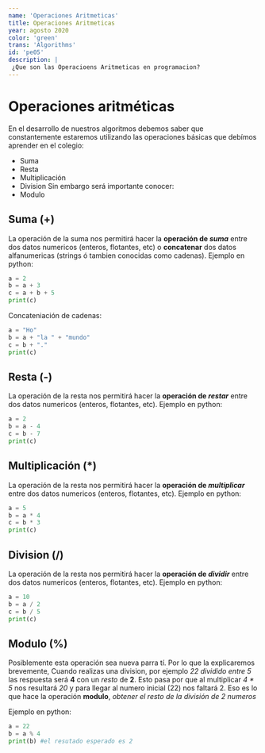 ```yaml
---
name: 'Operaciones Aritmeticas'
title: Operaciones Aritmeticas
year: agosto 2020
color: 'green'
trans: 'Algorithms'
id: 'pe05'
description: |
 ¿Que son las Operacioens Aritmeticas en programacion?
---
```


# Operaciones aritméticas

En el desarrollo de nuestros algoritmos debemos saber que constantemente estaremos utilizando las operaciones básicas que debímos aprender en el colegio:
- Suma
- Resta
- Multiplicación
- Division
Sin embargo será importante conocer:
- Modulo

## Suma (+)
La operación de la suma nos permitirá hacer la **operación de *suma*** entre dos datos numericos (enteros, flotantes, etc) o  **concatenar** dos datos alfanumericas (strings ó tambien conocidas como cadenas).
Ejemplo en python:
```python
a = 2
b = a + 3
c = a + b + 5
print(c)
```
Concateniación de cadenas:
```python
a = "Ho"
b = a + "la " + "mundo"
c = b + "."
print(c)
```

## Resta (-)
La operación de la resta nos permitirá hacer la **operación de *restar***  entre dos datos numericos (enteros, flotantes, etc).
Ejemplo en python:
```python
a = 2
b = a - 4
c = b - 7
print(c)
```

## Multiplicación (*)
La operación de la resta nos permitirá hacer la **operación de *multiplicar*** entre dos datos numericos (enteros, flotantes, etc).
Ejemplo en python:
```python
a = 5
b = a * 4
c = b * 3
print(c)
```
## Division (/)
La operación de la resta nos permitirá hacer la **operación de *dividir*** entre dos datos numericos (enteros, flotantes, etc).
Ejemplo en python:
```python
a = 10
b = a / 2
c = b / 5
print(c)
```

## Modulo (%)
Posiblemente esta operación sea nueva parra tí. Por lo que la explicaremos brevemente,
Cuando realizas una division, por ejemplo *22 dividido entre 5* las respuesta será **4** con un *resto* de **2**. Esto pasa por que al multiplicar _4 * 5_ nos resultará _20_ y para llegar al numero inicial (22) nos faltará 2. 
Eso es lo que hace la operación **modulo**, _obtener el resto de la división de 2 numeros_

Ejemplo en python:
```python
a = 22
b = a % 4
print(b) #el resutado esperado es 2
```


